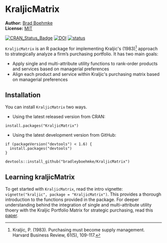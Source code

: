 # KraljicMatrix
 

**Author:** [Brad Boehmke](http://bradleyboehmke.github.io/)<br/>
**License:** [MIT](https://opensource.org/licenses/MIT)


[![CRAN_Status_Badge](http://www.r-pkg.org/badges/version/KraljicMatrix)](https://cran.r-project.org/package=KraljicMatrix)
[![DOI](https://zenodo.org/badge/74397607.svg)](https://zenodo.org/badge/latestdoi/74397607)
[![status](http://joss.theoj.org/papers/10.21105/joss.00170/status.svg)](http://joss.theoj.org/papers/10.21105/joss.00170)


`KraljicMatrix` is an R package for implementing Kraljic's (1983)[^kraljic] approach to strategically analyze a firm’s purchasing portfolio.  It has two main goals:

- Apply single and multi-attribute utility functions to rank-order products and services based on managerial preferences
- Align each product and service within Kraljic's purchasing matrix based on managerial preferences


## Installation

You can install `KraljicMatrix` two ways.

- Using the latest released version from CRAN:

```
install.packages("KraljicMatrix")
```

- Using the latest development version from GitHub:

```
if (packageVersion("devtools") < 1.6) {
  install.packages("devtools")
}

devtools::install_github("bradleyboehmke/KraljicMatrix")
```

## Learning kraljicMatrix

To get started with `KraljicMatrix`, read the intro vignette: `vignette("kraljic", package = "KraljicMatrix")`.  This provides a thorough introduction to the functions provided in the package.  For deeper understanding behind the integration of single and multi-attribute utility thoery with the Kraljic Portfolio Matrix for strategic purchasing, read this [paper](https://www.dropbox.com/s/izxw97rjcu8e2t6/Article%20Submitted%20-%20Revised%20%282016-12-13.docx?dl=0).




[^kraljic]: Kraljic, P. (1983). Purchasing must become supply management. Harvard Business Review, 61(5), 109-117.
